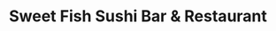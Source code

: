 ---
layout: place
title: Sweet Fish Sushi Bar & Restaurant
permalink: /california/los-angeles/sweet-fish-sushi-bar-restaurant.html
stateAbbr: CA
stateName: California
cityName: Los Angeles
seo:
  type: restaurant
  links: https://www.sweetfishsushi.com/
place_id: ChIJI2ylGpqwwoARXf8ekhARgn8
photos:
  - name: >-
      places/ChIJI2ylGpqwwoARXf8ekhARgn8/photos/AeeoHcIhHqgWmpjcGJBaMBPEfjK1PGMQAnTO99b0AYpi4BfeBkPrQH96IFL0IXHdh-K6sL5l_cReC5t6fjmQKqSAytrzDRunWw6eDOIrBS0xiLxQ5-eYy7bEwSZ1AW78uU6eLIKOe3sRsWyxEr62MLLOhG88hyYHPwXVWo5EnGP1dgMkWSSX-g1faCACGKeGmXUvlKHcn3OPVH0FhaUgw6TVoLineWzjvnpbBdi77fsmF0ZOyev18uUdbZ7cqaMobeqbrJPK5DBhkpL16QW0WnbVHkxPSejzI7PZNMr7GmNv81IBJg
    widthPx: 1273
    heightPx: 1592
    authorAttributions:
      - displayName: Sweet Fish Sushi Bar & Restaurant
        uri: https://maps.google.com/maps/contrib/100690440546912067529
        photoUri: >-
          https://lh3.googleusercontent.com/a-/ALV-UjVNPncUdCa8HLNGGOH2PHS-iXBZz1zOwDVPUpfP9oEnXxb-W6A=s100-p-k-no-mo
    flagContentUri: >-
      https://www.google.com/local/imagery/report/?cb_client=maps_api_places.places_api&image_key=!1e10!2sAF1QipOKTWxrXpSXIezEfxMAvp-FDDMCmAnw6EBuf3hG&hl=en-US
    googleMapsUri: >-
      https://www.google.com/maps/place//data=!3m4!1e2!3m2!1sAF1QipOKTWxrXpSXIezEfxMAvp-FDDMCmAnw6EBuf3hG!2e10!4m2!3m1!1s0x80c2b09a1aa56c23:0x7f821110921eff5d
  - name: >-
      places/ChIJI2ylGpqwwoARXf8ekhARgn8/photos/AeeoHcLmxMZQAGA2oAqN2qG75fpLcJUXWbZ9yt2kfT_85NEmXu-AS68vNeCAgG2MRgCuxHACxJR0SVY5fi8c-8XxocD9l13IELqhaa8wAVvI2OFlH5BHIjvDAaTG3UmgGPydYioUiTzul8xwHhUbTXD0CBbCX8Elj5qiGVA0gs_msNaZ8Y7sh_hxYLi7X_wPWScKlk-wEBc9G8VCqtYJa1fUgEXsmKASQjtVLcKFPFvNS4E6A-Vk0uuETVUpGXBeFlR3VY6w7-k4EXfcwg8C_fYFQRxFWhxounR8k9F0OwndbmyN6w
    widthPx: 844
    heightPx: 433
    authorAttributions:
      - displayName: Sweet Fish Sushi Bar & Restaurant
        uri: https://maps.google.com/maps/contrib/100690440546912067529
        photoUri: >-
          https://lh3.googleusercontent.com/a-/ALV-UjVNPncUdCa8HLNGGOH2PHS-iXBZz1zOwDVPUpfP9oEnXxb-W6A=s100-p-k-no-mo
    flagContentUri: >-
      https://www.google.com/local/imagery/report/?cb_client=maps_api_places.places_api&image_key=!1e10!2sAF1QipNpOBgqethicR5Uj3gTyTZVszxAxQr5Nj9V_Lqw&hl=en-US
    googleMapsUri: >-
      https://www.google.com/maps/place//data=!3m4!1e2!3m2!1sAF1QipNpOBgqethicR5Uj3gTyTZVszxAxQr5Nj9V_Lqw!2e10!4m2!3m1!1s0x80c2b09a1aa56c23:0x7f821110921eff5d
  - name: >-
      places/ChIJI2ylGpqwwoARXf8ekhARgn8/photos/AeeoHcLaKshYZMcx-G3IWAAMgEUsJZ7AX1Y4HWWlAKyYJeP2qHY4YRuaodcYt7fpNi7BRu_gTcNtItV19Ci_Ycr65tyUwuy7BQAFW9lQV_Q8S2HPzH9TBb3c0OF94pYGvsAMsjb4OPedG_adMUQaPdYpyemf_zpECJYz-qv9iZBv7mnBT8CDyZldRxbzDX-9jl4ZAfJTolifASS704KCRH-RdMkmmafCyecjN1P-pFKDtm_f55ktliBZYddo-y4SL4ascbSZGVebcBU2R5BD9ErMCjsb1wWTJysl_agLyGiowBFFUHvtn7t-1cgvbglh6n_CbTJoddLvnTSbGRU3pDGwBuNzR6we8yRninwUy6PG6dvxKoxQECVQGxDoY9i4YLiggPFVAORELHPkd1WDWHxuTjnEcM4AW0NzD0T17Q7dbyEISQs
    widthPx: 3024
    heightPx: 4032
    authorAttributions:
      - displayName: Lucy Navsaria
        uri: https://maps.google.com/maps/contrib/114892617499930484164
        photoUri: >-
          https://lh3.googleusercontent.com/a-/ALV-UjVhEHxBNx0HQFosvjjbKhqm500G7pxZPWkmU75sp1snC4-7LAnc=s100-p-k-no-mo
    flagContentUri: >-
      https://www.google.com/local/imagery/report/?cb_client=maps_api_places.places_api&image_key=!1e10!2sCIHM0ogKEICAgIC38Jyk3wE&hl=en-US
    googleMapsUri: >-
      https://www.google.com/maps/place//data=!3m4!1e2!3m2!1sCIHM0ogKEICAgIC38Jyk3wE!2e10!4m2!3m1!1s0x80c2b09a1aa56c23:0x7f821110921eff5d
  - name: >-
      places/ChIJI2ylGpqwwoARXf8ekhARgn8/photos/AeeoHcIERUktP01I4Ch-dHTuQJYqeuu-RlYR8zUNoESYnhbzs7j0bLt2rfzPQ_6nYwcdYzMO8tAyKJ1n25nsxHbKIaiBi2fmf2CXi2qFOi-1ddnTgQB_ohdPlsvYjGp8Pw4J7G11UXND7NVAxBQ1U4T1pIxepDS9NDClLcV5pMqhEdJ9T8WXTHV7mRitNZeElOWYHT7FWy8ucycTleuq7AVJkv8JKZZ-E5LHeW5PPwv-xHjgTL17xQowwSR6vCcIKgA-CYxVABm9N5dggMvLQzsmQahkkmgxB8P1MLhr4p47Yax3Ke-me3YOIpdWV0ksqhLFhQ2PNiUvTjK2j6Kh7olwTyWFdZG3jQ1XBe0pJcJBb0vph1r9rITgXgsmi8fKl1i17zFmrThpnboB0pKD7kKl9K8KLkJfQCWclABRqeQ0HPixKqk2
    widthPx: 4032
    heightPx: 2268
    authorAttributions:
      - displayName: K King
        uri: https://maps.google.com/maps/contrib/109556578974756923634
        photoUri: >-
          https://lh3.googleusercontent.com/a/ACg8ocKsQw4r_vrEGbQMdzeFHTBcY4iffFOtATce-BL03LUlOFXcwjY8=s100-p-k-no-mo
    flagContentUri: >-
      https://www.google.com/local/imagery/report/?cb_client=maps_api_places.places_api&image_key=!1e10!2sCIHM0ogKEICAgICJt-y17AE&hl=en-US
    googleMapsUri: >-
      https://www.google.com/maps/place//data=!3m4!1e2!3m2!1sCIHM0ogKEICAgICJt-y17AE!2e10!4m2!3m1!1s0x80c2b09a1aa56c23:0x7f821110921eff5d
  - name: >-
      places/ChIJI2ylGpqwwoARXf8ekhARgn8/photos/AeeoHcJd3RiH6doRS_UUVRkX28upJduzUhicQVqePHBYD8E6DvpzzVnaLYIFcIJLQcWMxiuB61rlpSAQ2hV4iN9pkRnrc8gxKcFcc47gvyeIulMd7IrlsHTdPu1Pude7QKCveTYTq9fk56OP7q2XhsQDLMYjGJbObr-P5mlidim3f-j9MEO-LFskIvNgYjY2JS6olsK2DEsH18zJAVS7spTNZBMMGv1KMjiE50LP6gcgw3L_wyNzwFAET__Lapi_pAjTWqGLU-mJgrPcI2PGfJ1gj43plm8YTbcrIR6bnVZpUpgzXarZa5N5UYFBKNTOGYG5K8DOcZGGlhHCh4bhuTGFbJPDgrLZaytGQhZmFlpHfCtIIlfqKa6Cc54JX-VbPwMqUanT4Mb2l-AltU84QJ2JowP5B6dwBfy1N_G34_0dthgjveg
    widthPx: 4032
    heightPx: 3024
    authorAttributions:
      - displayName: Y T
        uri: https://maps.google.com/maps/contrib/102172925054045528511
        photoUri: >-
          https://lh3.googleusercontent.com/a/ACg8ocLI6v6PMJnweEiPu_dGbniLSokFVuyuQ2kZ0N6lyON_Rhy9L5h4=s100-p-k-no-mo
    flagContentUri: >-
      https://www.google.com/local/imagery/report/?cb_client=maps_api_places.places_api&image_key=!1e10!2sCIHM0ogKEICAgICh08XkhwE&hl=en-US
    googleMapsUri: >-
      https://www.google.com/maps/place//data=!3m4!1e2!3m2!1sCIHM0ogKEICAgICh08XkhwE!2e10!4m2!3m1!1s0x80c2b09a1aa56c23:0x7f821110921eff5d
  - name: >-
      places/ChIJI2ylGpqwwoARXf8ekhARgn8/photos/AeeoHcIWLJFD1snzyqRVKBvTUlzXotDEzIq-_2EcuO9V6rnqU5XriC0h0Wy1eigoSTiJ2Sj2W41UM4n2j95tado0cFXv7ORdNXb0yMfppH0PPGmmLpS-SXf6g7BoPvh1H9jJFm-RkVizsh6_KEEO89ER-0yzZX4pQTXMMsJGF2OlTiVPLlrxCYdqZEQL_IYJ2ZFgShSOLgjlPlWw1qAMGF4Mqwf1y48oNeLDt7m04JFk6AUQkO26rMGbNRnIR1DJctlFu7dfzKGftX8c6B9ASmdwcoAXSnTbgf3PgUCEYcpBkjbUXA
    widthPx: 2048
    heightPx: 1583
    authorAttributions:
      - displayName: Sweet Fish Sushi Bar & Restaurant
        uri: https://maps.google.com/maps/contrib/100690440546912067529
        photoUri: >-
          https://lh3.googleusercontent.com/a-/ALV-UjVNPncUdCa8HLNGGOH2PHS-iXBZz1zOwDVPUpfP9oEnXxb-W6A=s100-p-k-no-mo
    flagContentUri: >-
      https://www.google.com/local/imagery/report/?cb_client=maps_api_places.places_api&image_key=!1e10!2sAF1QipNoHKkaUtAacplvWoFEmK5-pVqbOeHDpHEBKf0b&hl=en-US
    googleMapsUri: >-
      https://www.google.com/maps/place//data=!3m4!1e2!3m2!1sAF1QipNoHKkaUtAacplvWoFEmK5-pVqbOeHDpHEBKf0b!2e10!4m2!3m1!1s0x80c2b09a1aa56c23:0x7f821110921eff5d
  - name: >-
      places/ChIJI2ylGpqwwoARXf8ekhARgn8/photos/AeeoHcJzCWcjlMkUORvJUsHOA-57EvzxJMG6m1Zzfxhc5qwqj28pXZCak5PXnce4nFn01_-5gmV3uxcGb-6M_aC2reKY9g5ErH6-g6o963s6T2ph9LYd0PmO2u1jNL99oRmBDFHlSgNRJSR-ICQ9vEN3_20kUnsdBUk1qYojJf66xrYAzfAwmDZpd4EXXQkiny_GGjCFlM5GD2hVoRYr05zHYQaEdc7xC1R7Y6LUZaq6nhjCrPOEFDHbL67xi_dwBKi0oGMTrz0-b4z5CYq3ypZAtQrk0SjXYe2YHM9VrXuudYd-3vAR3_jpYdzbiTA_wMyD8lhwQq29pq-YOlC34tdtnHvDm3WL2V0aiJLsaaJrqRgqsOsPGB_mG8Zzq9chfPm6AaesTqeFgSxnqIPZt7xZn0-kyyaRe_H_2evf2NG_N4tD1_-o
    widthPx: 2160
    heightPx: 2160
    authorAttributions:
      - displayName: Jinfei Zhu
        uri: https://maps.google.com/maps/contrib/100706558308076490326
        photoUri: >-
          https://lh3.googleusercontent.com/a/ACg8ocJVb_4EPJ634RCpqlYmKFDrcJ5WzX9Mv0AzhxcBYM0GF7jLjg=s100-p-k-no-mo
    flagContentUri: >-
      https://www.google.com/local/imagery/report/?cb_client=maps_api_places.places_api&image_key=!1e10!2sCIHM0ogKEICAgIDDzaehlgE&hl=en-US
    googleMapsUri: >-
      https://www.google.com/maps/place//data=!3m4!1e2!3m2!1sCIHM0ogKEICAgIDDzaehlgE!2e10!4m2!3m1!1s0x80c2b09a1aa56c23:0x7f821110921eff5d
  - name: >-
      places/ChIJI2ylGpqwwoARXf8ekhARgn8/photos/AeeoHcKcG9MAXPBxjOlGtQULwJow25Ejxbb1VkcPXbiiE5mnpshkOiYFgcPicrBTl5CuvS3fgffuKPhxtU3wcxvzevOhllWU1oj4_zXp9ROovREAt19eDWUyAph3PR8MX-AoR8PUSKfQplN3oWt6jQo2ZG_CkDLDMwmsSHoakjpJM2YGuhzgekKtGjZcC0CYoXNxEqWK0cGPo9E9DD3l1N3BUtg4In6cwZ_IXEu_24PZ_ou8Ns5MyZaCZU9oNiPQTKrNBlhCGArbc53B8_As33IpF1KtjnQ0qp0NfhZ8UIQa_9qc5Q
    widthPx: 3024
    heightPx: 4032
    authorAttributions:
      - displayName: Sweet Fish Sushi Bar & Restaurant
        uri: https://maps.google.com/maps/contrib/100690440546912067529
        photoUri: >-
          https://lh3.googleusercontent.com/a-/ALV-UjVNPncUdCa8HLNGGOH2PHS-iXBZz1zOwDVPUpfP9oEnXxb-W6A=s100-p-k-no-mo
    flagContentUri: >-
      https://www.google.com/local/imagery/report/?cb_client=maps_api_places.places_api&image_key=!1e10!2sAF1QipOf5hRs_kGEkVSddcL1Upr8I-v88wBt_IQmDTAs&hl=en-US
    googleMapsUri: >-
      https://www.google.com/maps/place//data=!3m4!1e2!3m2!1sAF1QipOf5hRs_kGEkVSddcL1Upr8I-v88wBt_IQmDTAs!2e10!4m2!3m1!1s0x80c2b09a1aa56c23:0x7f821110921eff5d
  - name: >-
      places/ChIJI2ylGpqwwoARXf8ekhARgn8/photos/AeeoHcIsZ2gL9ANuLteOeqzUEI5Fa4dCK72zmURwEDeqUU4qT0IZbADNxDzH3mcVA-8dMwe-YoA9p3WUAfMyN5ZPrCO1vrPinSxoqiSCw87i67CEVSVz0n87ndcFNI4qNoqFHCRIxWn0tkC57xNcL_i57dsNNCWy03LrvhveXd1Wcl7ZUXsto5yHE4nLovFHJb2w3RsC3JG-Ff4GMnH3g3h8BvKege0E9KtwHtCMTO4rY1lW4jfg3BROd2hzoMpnpMNE6JiK9rnjJ1tS4vXSXYYyzeJMCH_AEG5OHpcgSdqxlZU6z7_MJ44og9GkVqhaRj0dIpyJetOs0uBzpFiYsSp3WXAj6l9p0Sfhai2fa9TCISdnzT3TMUzWILmEJJOqF2ZEnkd_Ud1IPUYiKuxHvPLwKG4ABIHwc6K9U8dR5PaaEqRYGkI
    widthPx: 4032
    heightPx: 3024
    authorAttributions:
      - displayName: Y T
        uri: https://maps.google.com/maps/contrib/102172925054045528511
        photoUri: >-
          https://lh3.googleusercontent.com/a/ACg8ocLI6v6PMJnweEiPu_dGbniLSokFVuyuQ2kZ0N6lyON_Rhy9L5h4=s100-p-k-no-mo
    flagContentUri: >-
      https://www.google.com/local/imagery/report/?cb_client=maps_api_places.places_api&image_key=!1e10!2sCIHM0ogKEICAgICh08Xk-wE&hl=en-US
    googleMapsUri: >-
      https://www.google.com/maps/place//data=!3m4!1e2!3m2!1sCIHM0ogKEICAgICh08Xk-wE!2e10!4m2!3m1!1s0x80c2b09a1aa56c23:0x7f821110921eff5d
  - name: >-
      places/ChIJI2ylGpqwwoARXf8ekhARgn8/photos/AeeoHcLuc_ctnZZLYCc8EPrGuFicQB2Mt6EdFL-VbSnruq6wfWVUH9AgAdYoNCj29QZxOure9j8TGRARCFIz6JdIzz3EVnVSZA22KAoSz2abtXZfI7h05L2NNaUpblsLQIcBbwxsQJROJQaT6o5123la9UZdURcgUAwX-yjPbD62Or5m_f7vcRXW1gHexhZtrmptT5e1arF-vxkykijoJ_zKgGC3Gu2xyv4AO9jfIWkFeBLnPN1o7D70TKaD3drSHU5cpZhmEDpQPsIurbyKM1aoUWgOCILNozTghoBH5t61rXUpYH6Y8kHfgjIi5YRILfidv8oiP2m6BKj308cNggQlsDMBGG3dq82of6QbDrH021g8-5CzJ_aECeaf5h9Y-XSKaKrpdKCYqcmouR-K22ahZHe9b_RcaZ_-KqsZF-A_gf6ACg
    widthPx: 2160
    heightPx: 2700
    authorAttributions:
      - displayName: Rosendo Mateo
        uri: https://maps.google.com/maps/contrib/101398782700042656424
        photoUri: >-
          https://lh3.googleusercontent.com/a/ACg8ocKCuiHyXqe9W4r34yGlICYWBXIUvVmRIItTEAtbtlr6Hzbyrg=s100-p-k-no-mo
    flagContentUri: >-
      https://www.google.com/local/imagery/report/?cb_client=maps_api_places.places_api&image_key=!1e10!2sCIHM0ogKEICAgIDEupfQYw&hl=en-US
    googleMapsUri: >-
      https://www.google.com/maps/place//data=!3m4!1e2!3m2!1sCIHM0ogKEICAgIDEupfQYw!2e10!4m2!3m1!1s0x80c2b09a1aa56c23:0x7f821110921eff5d
address: '13020 Pacific Promenade #8, Los Angeles, CA 90094, USA'
street: '13020 Pacific Promenade #8'
city: Los Angeles
state: CA
zip: '90094'
country: USA
neighborhood: Playa Vista
latitude: '33.972916'
longitude: '-118.422809'
accessibility_options:
  wheelchairAccessibleParking: true
  wheelchairAccessibleEntrance: true
  wheelchairAccessibleRestroom: true
  wheelchairAccessibleSeating: true
business_status: OPERATIONAL
name: Sweet Fish Sushi Bar & Restaurant
google_maps_links:
  directionsUri: >-
    https://www.google.com/maps/dir//''/data=!4m7!4m6!1m1!4e2!1m2!1m1!1s0x80c2b09a1aa56c23:0x7f821110921eff5d!3e0
  placeUri: https://maps.google.com/?cid=9187924952657887069
  writeAReviewUri: >-
    https://www.google.com/maps/place//data=!4m3!3m2!1s0x80c2b09a1aa56c23:0x7f821110921eff5d!12e1
  reviewsUri: >-
    https://www.google.com/maps/place//data=!4m4!3m3!1s0x80c2b09a1aa56c23:0x7f821110921eff5d!9m1!1b1
  photosUri: >-
    https://www.google.com/maps/place//data=!4m3!3m2!1s0x80c2b09a1aa56c23:0x7f821110921eff5d!10e5
primary_type: Sushi Restaurant
opening_hours:
  openNow: true
  periods:
    - open:
        day: 0
        hour: 12
        minute: 0
      close:
        day: 0
        hour: 20
        minute: 30
    - open:
        day: 1
        hour: 12
        minute: 0
      close:
        day: 1
        hour: 20
        minute: 30
    - open:
        day: 2
        hour: 12
        minute: 0
      close:
        day: 2
        hour: 20
        minute: 30
    - open:
        day: 3
        hour: 12
        minute: 0
      close:
        day: 3
        hour: 20
        minute: 30
    - open:
        day: 4
        hour: 12
        minute: 0
      close:
        day: 4
        hour: 20
        minute: 30
    - open:
        day: 5
        hour: 12
        minute: 0
      close:
        day: 5
        hour: 21
        minute: 30
    - open:
        day: 6
        hour: 12
        minute: 0
      close:
        day: 6
        hour: 21
        minute: 30
  weekdayDescriptions:
    - 'Monday: 12:00 – 8:30 PM'
    - 'Tuesday: 12:00 – 8:30 PM'
    - 'Wednesday: 12:00 – 8:30 PM'
    - 'Thursday: 12:00 – 8:30 PM'
    - 'Friday: 12:00 – 9:30 PM'
    - 'Saturday: 12:00 – 9:30 PM'
    - 'Sunday: 12:00 – 8:30 PM'
  nextCloseTime: '2025-05-04T04:30:00Z'
secondary_opening_hours:
  - openNow: true
    periods:
      - open:
          day: 0
          hour: 12
          minute: 0
        close:
          day: 0
          hour: 20
          minute: 0
      - open:
          day: 1
          hour: 12
          minute: 0
        close:
          day: 1
          hour: 20
          minute: 0
      - open:
          day: 2
          hour: 12
          minute: 0
        close:
          day: 2
          hour: 20
          minute: 0
      - open:
          day: 3
          hour: 12
          minute: 0
        close:
          day: 3
          hour: 20
          minute: 0
      - open:
          day: 4
          hour: 12
          minute: 0
        close:
          day: 4
          hour: 20
          minute: 0
      - open:
          day: 5
          hour: 12
          minute: 0
        close:
          day: 5
          hour: 21
          minute: 0
      - open:
          day: 6
          hour: 12
          minute: 0
        close:
          day: 6
          hour: 21
          minute: 0
    weekdayDescriptions:
      - 'Monday: 12:00 – 8:00 PM'
      - 'Tuesday: 12:00 – 8:00 PM'
      - 'Wednesday: 12:00 – 8:00 PM'
      - 'Thursday: 12:00 – 8:00 PM'
      - 'Friday: 12:00 – 9:00 PM'
      - 'Saturday: 12:00 – 9:00 PM'
      - 'Sunday: 12:00 – 8:00 PM'
    secondaryHoursType: TAKEOUT
    nextCloseTime: '2025-05-04T04:00:00Z'
phone: (424) 228-2298
price_level: PRICE_LEVEL_MODERATE
price_range: $20 &ndash; $30
rating: '4.0'
rating_count: 223
website: https://www.sweetfishsushi.com/
description: >-
  Discover Sweet Fish Sushi Bar in Los Angeles, CA$$$Sweet Fish Sushi Bar &
  Restaurant in Los Angeles, CA, delights diners with its inventive sushi rolls
  and classic Japanese fare, perfect for a relaxed lunch or dinner outing. This
  welcoming spot features a casual atmosphere with outdoor seating options,
  making it an ideal choice for those exploring sushi restaurants in the area.
  Fresh ingredients shine through in their creative dishes, complemented by
  happy hour deals that add great value to the experience. Accessibility
  features like wheelchair-friendly entrances and parking enhance its appeal for
  all visitors, while the moderate pricing keeps it accessible for everyday
  enjoyment. If you're searching for top-rated sushi near me, this neighborhood
  gem in Playa Vista offers a satisfying blend of tradition and innovation in a
  laid-back setting.
generative_summary: >-
  Discover Sweet Fish Sushi Bar in Los Angeles, CA$$$Sweet Fish Sushi Bar &
  Restaurant in Los Angeles, CA, delights diners with its inventive sushi rolls
  and classic Japanese fare, perfect for a relaxed lunch or dinner outing. This
  welcoming spot features a casual atmosphere with outdoor seating options,
  making it an ideal choice for those exploring sushi restaurants in the area.
  Fresh ingredients shine through in their creative dishes, complemented by
  happy hour deals that add great value to the experience. Accessibility
  features like wheelchair-friendly entrances and parking enhance its appeal for
  all visitors, while the moderate pricing keeps it accessible for everyday
  enjoyment. If you're searching for top-rated sushi near me, this neighborhood
  gem in Playa Vista offers a satisfying blend of tradition and innovation in a
  laid-back setting.
generative_disclosure: Summarized by AI using the Grok-3-Mini model.
reviews:
  - name: >-
      places/ChIJI2ylGpqwwoARXf8ekhARgn8/reviews/ChdDSUhNMG9nS0VJQ0FnTUN3anNPS25nRRAB
    relativePublishTimeDescription: a month ago
    rating: 5
    text:
      text: >-
        In town for a conference.   My Foodie daughter highly recommended Sweet
        Fish.  You all did Not disappoint. Very fresh sushi and great customer
        service.  Definitely will visit again when I’m in town.
      languageCode: en
    originalText:
      text: >-
        In town for a conference.   My Foodie daughter highly recommended Sweet
        Fish.  You all did Not disappoint. Very fresh sushi and great customer
        service.  Definitely will visit again when I’m in town.
      languageCode: en
    authorAttribution:
      displayName: MD PhD
      uri: https://www.google.com/maps/contrib/102703212167656662885/reviews
      photoUri: >-
        https://lh3.googleusercontent.com/a/ACg8ocJDnvm8KBekDMJ4Zw2Wmv0p8u55hNhNTAEgrISYHZvPJncf1Q=s128-c0x00000000-cc-rp-mo-ba2
    publishTime: '2025-03-18T21:53:17.680156Z'
    flagContentUri: >-
      https://www.google.com/local/review/rap/report?postId=ChdDSUhNMG9nS0VJQ0FnTUN3anNPS25nRRAB&d=17924085&t=1
    googleMapsUri: >-
      https://www.google.com/maps/reviews/data=!4m6!14m5!1m4!2m3!1sChdDSUhNMG9nS0VJQ0FnTUN3anNPS25nRRAB!2m1!1s0x80c2b09a1aa56c23:0x7f821110921eff5d
  - name: >-
      places/ChIJI2ylGpqwwoARXf8ekhARgn8/reviews/ChdDSUhNMG9nS0VJQ0FnSUMzOEp5azd3RRAB
    relativePublishTimeDescription: 6 months ago
    rating: 3
    text:
      text: >-
        Food is decent. Nothing special. Very average tasting sushi. Prices
        aren’t terrible but what ruins the place is the customer service.
        Terrible service, slow, incorrect orders, incorrect bill. Won’t be back
      languageCode: en
    originalText:
      text: >-
        Food is decent. Nothing special. Very average tasting sushi. Prices
        aren’t terrible but what ruins the place is the customer service.
        Terrible service, slow, incorrect orders, incorrect bill. Won’t be back
      languageCode: en
    authorAttribution:
      displayName: Lucy Navsaria
      uri: https://www.google.com/maps/contrib/114892617499930484164/reviews
      photoUri: >-
        https://lh3.googleusercontent.com/a-/ALV-UjVhEHxBNx0HQFosvjjbKhqm500G7pxZPWkmU75sp1snC4-7LAnc=s128-c0x00000000-cc-rp-mo-ba3
    publishTime: '2024-11-02T05:00:09.625298Z'
    flagContentUri: >-
      https://www.google.com/local/review/rap/report?postId=ChdDSUhNMG9nS0VJQ0FnSUMzOEp5azd3RRAB&d=17924085&t=1
    googleMapsUri: >-
      https://www.google.com/maps/reviews/data=!4m6!14m5!1m4!2m3!1sChdDSUhNMG9nS0VJQ0FnSUMzOEp5azd3RRAB!2m1!1s0x80c2b09a1aa56c23:0x7f821110921eff5d
  - name: >-
      places/ChIJI2ylGpqwwoARXf8ekhARgn8/reviews/ChdDSUhNMG9nS0VJQ0FnSUNfNnNYRjl3RRAB
    relativePublishTimeDescription: 3 months ago
    rating: 1
    text:
      text: >-
        I always strive to support local businesses, particularly mom-and-pop,
        brick-and-mortar shops. However, my recent experiences with Sweet Fish
        have made this challenging. For two consecutive weeks, I’ve ordered
        takeout and requested a simple addition of extra sauce. The first time,
        I chose not to return when it was missed. However, during my second
        visit, not only was the extra sauce forgotten, but the rice was missing
        as well.


        I took the time to walk back to address the issue—twice—and when I
        finally spoke with the manager, I felt they were defensive from the
        start, which made the situation even more frustrating. I genuinely want
        to support businesses like yours, but experiences like these make it
        difficult to justify returning. I hope this feedback helps improve
        customer service and attention to detail moving forward..
      languageCode: en
    originalText:
      text: >-
        I always strive to support local businesses, particularly mom-and-pop,
        brick-and-mortar shops. However, my recent experiences with Sweet Fish
        have made this challenging. For two consecutive weeks, I’ve ordered
        takeout and requested a simple addition of extra sauce. The first time,
        I chose not to return when it was missed. However, during my second
        visit, not only was the extra sauce forgotten, but the rice was missing
        as well.


        I took the time to walk back to address the issue—twice—and when I
        finally spoke with the manager, I felt they were defensive from the
        start, which made the situation even more frustrating. I genuinely want
        to support businesses like yours, but experiences like these make it
        difficult to justify returning. I hope this feedback helps improve
        customer service and attention to detail moving forward..
      languageCode: en
    authorAttribution:
      displayName: Mike Davis
      uri: https://www.google.com/maps/contrib/112419389082026799958/reviews
      photoUri: >-
        https://lh3.googleusercontent.com/a-/ALV-UjV5YxLzH5XeRpE5sQJNj50kH8wAtugEcTw6YM6Cg8vF4KLWVsdiVQ=s128-c0x00000000-cc-rp-mo
    publishTime: '2025-01-15T04:57:12.422791Z'
    flagContentUri: >-
      https://www.google.com/local/review/rap/report?postId=ChdDSUhNMG9nS0VJQ0FnSUNfNnNYRjl3RRAB&d=17924085&t=1
    googleMapsUri: >-
      https://www.google.com/maps/reviews/data=!4m6!14m5!1m4!2m3!1sChdDSUhNMG9nS0VJQ0FnSUNfNnNYRjl3RRAB!2m1!1s0x80c2b09a1aa56c23:0x7f821110921eff5d
  - name: >-
      places/ChIJI2ylGpqwwoARXf8ekhARgn8/reviews/ChdDSUhNMG9nS0VJQ0FnSUR6eDdiY3hnRRAB
    relativePublishTimeDescription: 10 months ago
    rating: 5
    text:
      text: >-
        A bit pricey but every dish tastes amazing. Parking can get a bit hard
        to find because there is no immediate parking lot. I highly recommend
        the caramelized banana for dessert because it just melts in your mouth
        and the flavor is there.
      languageCode: en
    originalText:
      text: >-
        A bit pricey but every dish tastes amazing. Parking can get a bit hard
        to find because there is no immediate parking lot. I highly recommend
        the caramelized banana for dessert because it just melts in your mouth
        and the flavor is there.
      languageCode: en
    authorAttribution:
      displayName: Raihana Zahra
      uri: https://www.google.com/maps/contrib/111057842753809064530/reviews
      photoUri: >-
        https://lh3.googleusercontent.com/a/ACg8ocJD2x_uhmqWZ_Nx7m3HsNFg4JLIe5SKmmGL9Db5rHtvoGaoFA=s128-c0x00000000-cc-rp-mo-ba4
    publishTime: '2024-06-12T22:30:07.773585Z'
    flagContentUri: >-
      https://www.google.com/local/review/rap/report?postId=ChdDSUhNMG9nS0VJQ0FnSUR6eDdiY3hnRRAB&d=17924085&t=1
    googleMapsUri: >-
      https://www.google.com/maps/reviews/data=!4m6!14m5!1m4!2m3!1sChdDSUhNMG9nS0VJQ0FnSUR6eDdiY3hnRRAB!2m1!1s0x80c2b09a1aa56c23:0x7f821110921eff5d
  - name: >-
      places/ChIJI2ylGpqwwoARXf8ekhARgn8/reviews/ChdDSUhNMG9nS0VJQ0FnSURreTdqdnhRRRAB
    relativePublishTimeDescription: 5 years ago
    rating: 5
    text:
      text: >-
        The Sweet Fish is a good local sushi bar in the area. The sashimi is a
        tad overpriced but the rolls are very good. I would wait until early
        lunch or dinner time to go. The kitchen is out of commission from 3pm to
        5pm.
      languageCode: en
    originalText:
      text: >-
        The Sweet Fish is a good local sushi bar in the area. The sashimi is a
        tad overpriced but the rolls are very good. I would wait until early
        lunch or dinner time to go. The kitchen is out of commission from 3pm to
        5pm.
      languageCode: en
    authorAttribution:
      displayName: Derique Collier
      uri: https://www.google.com/maps/contrib/107790152252938861318/reviews
      photoUri: >-
        https://lh3.googleusercontent.com/a/ACg8ocIhSMjwIMO1ZkaCz9dZX_mQKVwA0Ucced1s02kLzFWSontacg=s128-c0x00000000-cc-rp-mo
    publishTime: '2019-07-07T23:26:42.247733Z'
    flagContentUri: >-
      https://www.google.com/local/review/rap/report?postId=ChdDSUhNMG9nS0VJQ0FnSURreTdqdnhRRRAB&d=17924085&t=1
    googleMapsUri: >-
      https://www.google.com/maps/reviews/data=!4m6!14m5!1m4!2m3!1sChdDSUhNMG9nS0VJQ0FnSURreTdqdnhRRRAB!2m1!1s0x80c2b09a1aa56c23:0x7f821110921eff5d
review_summary: >-
  What Customers Are Saying About the Experience$$$Folks often rave about the
  fresh and flavorful sushi rolls at this spot, making it a solid pick for
  anyone craving quality Japanese cuisine on a casual night out. While some
  mention occasional slip-ups with orders or service speed, the overall vibe
  remains positive with highlights on the tasty menu variety and desserts that
  leave a lasting impression. Many appreciate the value for the price,
  especially during lunch or dinner hours, turning it into a go-to option for
  groups or families looking for reliable sushi places nearby. Despite a few
  mixed experiences, the majority of feedback points to a welcoming atmosphere
  that encourages return visits for its inventive offerings. If you're hunting
  for the best sushi near me, this location stands out for its genuine flavors
  and approachable feel, worth checking out for a satisfying meal.
review_disclosure: Summarized by AI using the Grok-3-Mini model.
parking_options:
  freeParkingLot: true
  freeStreetParking: true
payment_options:
  acceptsCreditCards: true
  acceptsDebitCards: true
  acceptsCashOnly: false
  acceptsNfc: true
allow_dogs: null
curbside_pickup: null
delivery: true
dine_in: true
good_for_children: true
good_for_groups: true
good_for_sports: null
live_music: false
menu_for_children: false
outdoor_seating: true
reservable: true
restroom: true
serves_beer: true
serves_breakfast: false
serves_brunch: null
serves_cocktails: null
serves_coffee: true
serves_dinner: true
serves_dessert: true
serves_lunch: true
serves_vegetarian_food: null
serves_wine: true
takeout: true
update_category: atmosphere
places_description: >-
  Serving classic Japanese dishes, this relaxed restaurant with a patio offers
  happy hour deals.

---